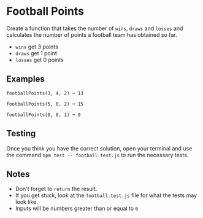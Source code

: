# Football Points

Create a function that takes the number of `wins`, `draws` and `losses` and calculates the number of points a football team has obtained so far.
- `wins` get 3 points
- `draws` get 1 point
- `losses` get 0 points

## Examples
```
footballPoints(3, 4, 2) ➞ 13

footballPoints(5, 0, 2) ➞ 15

footballPoints(0, 0, 1) ➞ 0
```

## Testing
Once you think you have the correct solution, open your terminal and use the command `npm test -- football.test.js` to run the necessary tests.

## Notes
- Don't forget to `return` the result.
- If you get stuck, look at the `football.test.js` file for what the tests may look like.
- Inputs will be numbers greater than or equal to `0`
